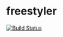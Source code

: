 # freestyler
[![Build Status](https://travis-ci.org/90t/freestyler.svg?branch=master)](https://travis-ci.org/90t/freestyler)